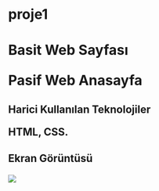 # proje1

<h1>Basit Web Sayfası

<p>Pasif Web Anasayfa

<h2>Harici Kullanılan Teknolojiler

HTML, CSS.

<h2>Ekran Görüntüsü

![](Yetişkinler4.gif)

